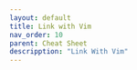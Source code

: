 ```yaml
---
layout: default
title: Link with Vim
nav_order: 10
parent: Cheat Sheet
descripption: "Link With Vim"
---
```

